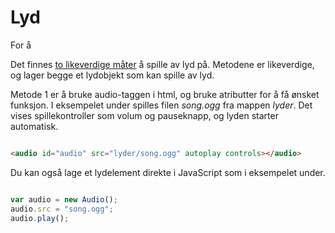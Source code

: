 Lyd
===

For å

Det finnes [to likeverdige måter](https://wiki.mozilla.org/Audio_Data_API#API_Tutorial) å spille av lyd på. Metodene er likeverdige, og lager begge et lydobjekt som kan spille av lyd.

Metode 1 er å bruke audio-taggen i html, og bruke atributter for å få ønsket funksjon. I eksempelet under spilles filen *song.ogg* fra mappen *lyder*. Det vises spillekontroller som volum og pauseknapp, og lyden starter automatisk.
``` html

<audio id="audio" src="lyder/song.ogg" autoplay controls></audio>
```

Du kan også lage et lydelement direkte i JavaScript som i eksempelet under.

``` javascript

var audio = new Audio();
audio.src = "song.ogg";
audio.play();
```
